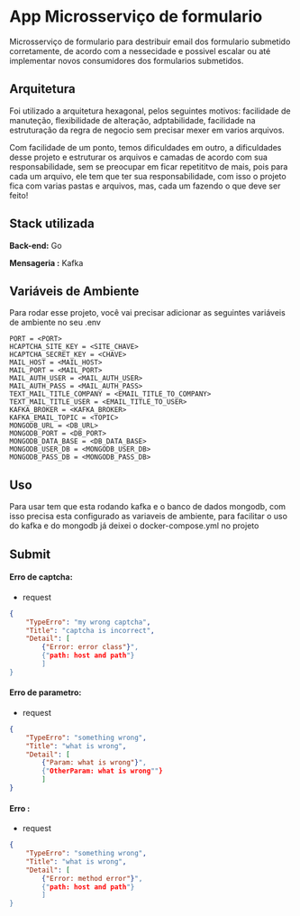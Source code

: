 
# App Microsserviço de formulario 

Microsserviço de formulario para destribuir email dos formulario submetido corretamente, de acordo com a nessecidade e possivel escalar ou até implementar novos consumidores dos formularios submetidos.


## Arquitetura

Foi utilizado a arquitetura hexagonal, pelos seguintes motivos: facilidade de manuteção, flexibilidade de alteração, adptabilidade, facilidade na estruturação da regra de negocio sem precisar mexer em varios arquivos.

Com facilidade de um ponto, temos dificuldades em outro, a dificuldades desse projeto e estruturar os arquivos e camadas de acordo com sua responsabilidade, sem se preocupar em ficar repetititvo de mais, pois para cada um arquivo, ele tem que ter sua responsabilidade, com isso o projeto fica com varias pastas e arquivos, mas, cada um fazendo o que deve ser feito!

## Stack utilizada


**Back-end:** Go 

**Mensageria :** Kafka


## Variáveis de Ambiente

Para rodar esse projeto, você vai precisar adicionar as seguintes variáveis de ambiente no seu .env

```env
PORT = <PORT>
HCAPTCHA_SITE_KEY = <SITE_CHAVE>
HCAPTCHA_SECRET_KEY = <CHAVE>
MAIL_HOST = <MAIL_HOST>
MAIL_PORT = <MAIL_PORT>
MAIL_AUTH_USER = <MAIL_AUTH_USER>
MAIL_AUTH_PASS = <MAIL_AUTH_PASS>
TEXT_MAIL_TITLE_COMPANY = <EMAIL_TITLE_TO_COMPANY>
TEXT_MAIL_TITLE_USER = <EMAIL_TITLE_TO_USER>
KAFKA_BROKER = <KAFKA_BROKER>
KAFKA_EMAIL_TOPIC = <TOPIC>
MONGODB_URL = <DB_URL>
MONGODB_PORT = <DB_PORT>
MONGODB_DATA_BASE = <DB_DATA_BASE>
MONGODB_USER_DB = <MONGODB_USER_DB>
MONGODB_PASS_DB = <MONGODB_PASS_DB>
```


## Uso

Para usar tem que esta rodando kafka e o banco de dados mongodb, com isso precisa esta configurado as variaveis de ambiente, para facilitar o uso do kafka e do mongodb já deixei o docker-compose.yml no projeto

    
## Submit

#### Erro de captcha:

 * request

```JSON
{
    "TypeErro": "my wrong captcha",
    "Title": "captcha is incorrect",
    "Detail": [
        {"Error: error class"}", 
        {"path: host and path"}
        ]
}
```

#### Erro de parametro:

 * request

```JSON
{
    "TypeErro": "something wrong",
    "Title": "what is wrong",
    "Detail": [
        {"Param: what is wrong"}", 
        {"OtherParam: what is wrong""}
        ]
}
```

#### Erro :

 * request

```JSON
{
    "TypeErro": "something wrong",
    "Title": "what is wrong",
    "Detail": [
        {"Error: method error"}", 
        {"path: host and path"}
        ]
}
```


